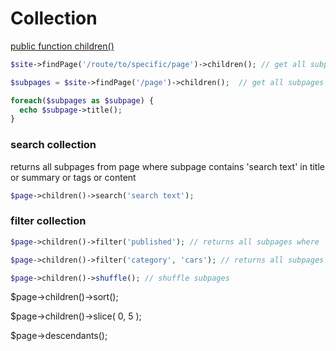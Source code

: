 # Collection

[public function children()](https://github.com/getformwork/formwork/blob/1.x/formwork/Core/AbstractPage.php#L232)


```php
$site->findPage('/route/to/specific/page')->children(); // get all subpages from '/route/to/specific/page'
```

```php
$subpages = $site->findPage('/page')->children();  // get all subpages from '/page'

foreach($subpages as $subpage) {
  echo $subpage->title();
}
```
### search collection

returns all subpages from page where subpage contains 'search text' in title or summary or tags or content

```php
$page->children()->search('search text');
```

### filter collection

```php
$page->children()->filter('published'); // returns all subpages where 'published' is 'true'
```

```php
$page->children()->filter('category', 'cars'); // returns all subpages where 'category' is 'cars'
```

```php
$page->children()->shuffle(); // shuffle subpages
```

$page->children()->sort();

$page->children()->slice( 0, 5 );

$page->descendants();
